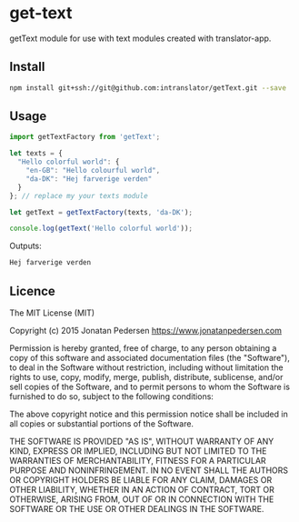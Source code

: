 # get-text
getText module for use with text modules created with translator-app.

## Install

``` bash
npm install git+ssh://git@github.com:intranslator/getText.git --save
```

## Usage

``` js
import getTextFactory from 'getText';

let texts = {
  "Hello colorful world": {
    "en-GB": "Hello colourful world",
    "da-DK": "Hej farverige verden"
  }
}; // replace my your texts module

let getText = getTextFactory(texts, 'da-DK');

console.log(getText('Hello colorful world'));
```
Outputs:

``` bash
Hej farverige verden
```

## Licence
The MIT License (MIT)

Copyright (c) 2015 Jonatan Pedersen https://www.jonatanpedersen.com

Permission is hereby granted, free of charge, to any person obtaining a copy
of this software and associated documentation files (the "Software"), to deal
in the Software without restriction, including without limitation the rights
to use, copy, modify, merge, publish, distribute, sublicense, and/or sell
copies of the Software, and to permit persons to whom the Software is
furnished to do so, subject to the following conditions:

The above copyright notice and this permission notice shall be included in
all copies or substantial portions of the Software.

THE SOFTWARE IS PROVIDED "AS IS", WITHOUT WARRANTY OF ANY KIND, EXPRESS OR
IMPLIED, INCLUDING BUT NOT LIMITED TO THE WARRANTIES OF MERCHANTABILITY,
FITNESS FOR A PARTICULAR PURPOSE AND NONINFRINGEMENT. IN NO EVENT SHALL THE
AUTHORS OR COPYRIGHT HOLDERS BE LIABLE FOR ANY CLAIM, DAMAGES OR OTHER
LIABILITY, WHETHER IN AN ACTION OF CONTRACT, TORT OR OTHERWISE, ARISING FROM,
OUT OF OR IN CONNECTION WITH THE SOFTWARE OR THE USE OR OTHER DEALINGS IN
THE SOFTWARE.
